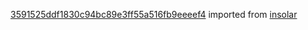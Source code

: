 [3591525ddf1830c94bc89e3ff55a516fb9eeeef4](https://github.com/insolar/insolar/commit/3591525ddf1830c94bc89e3ff55a516fb9eeeef4) imported from [insolar](https://github.com/insolar/insolar)
